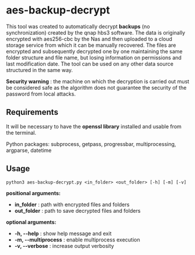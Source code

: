 
# aes-backup-decrypt

This tool was created to automatically decrypt **backups** (no synchronization) created by the qnap hbs3 software. 
The data is originally encrypted with aes256-cbc by the Nas and then uploaded to a cloud storage service from which it can be manually recovered. The files are encrypted and subsequently decrypted one by one maintaining the same folder structure and file name, but losing information on permissions and last modification date. The tool can be used on any other data source structured in the same way.

**Security warning** : the machine on which the decryption is carried out must be considered safe as the algorithm does not guarantee the security of the password from local attacks.

## Requirements
It will be necessary to have the **openssl library** installed and usable from the terminal.

Python packages: subprocess, getpass, progressbar, multiprocessing, argparse, datetime

## Usage

    python3 aes-backup-decrypt.py <in_folder> <out_folder> [-h] [-m] [-v]

**positional arguments:**
-  **in_folder** :          path with encrypted files and folders
- **out_folder** :          path to save decrypted files and folders

**optional arguments:**
  - **-h, --help**  :       show help message and exit
 - **-m, --multiprocess** : enable multiprocess execution 
-  **-v, --verbose** :      increase output verbosity
